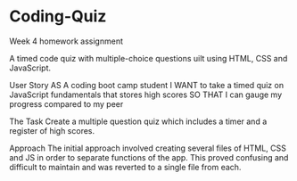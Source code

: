 # Coding-Quiz
Week 4 homework assignment

A timed code quiz with multiple-choice questions uilt using HTML, CSS and JavaScript.

User Story
AS A coding boot camp student
I WANT to take a timed quiz on JavaScript fundamentals that stores high scores
SO THAT I can gauge my progress compared to my peer

The Task
Create a multiple question quiz which includes a timer and a register of high scores.

Approach
The initial approach involved creating several files of HTML, CSS and JS in order to separate functions of the app. This proved confusing and difficult to maintain and was reverted to a single file from each.

